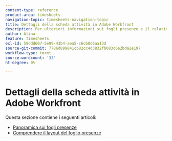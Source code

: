 ```yaml
---
content-type: reference
product-area: timesheets
navigation-topic: timesheets-navigation-topic
title: Dettagli della scheda attività in Adobe Workfront
description: Per ulteriori informazioni sui fogli presenze e il relativo layout, consulta i seguenti articoli.
author: Alina
feature: Timesheets
exl-id: 59ddd607-5e99-43b4-aea5-c6cb0d6aa13d
source-git-commit: 7786d899841cb82cc4d3832fb083c6e2bda2e197
workflow-type: tm+mt
source-wordcount: '33'
ht-degree: 0%

---
```


# Dettagli della scheda attività in Adobe Workfront

Questa sezione contiene i seguenti articoli:

* [Panoramica sui fogli presenze](../../timesheets/timesheets/timesheets-overview.md)
* [Comprendere il layout del foglio presenze](../../timesheets/timesheets/timesheet-layout.md)
